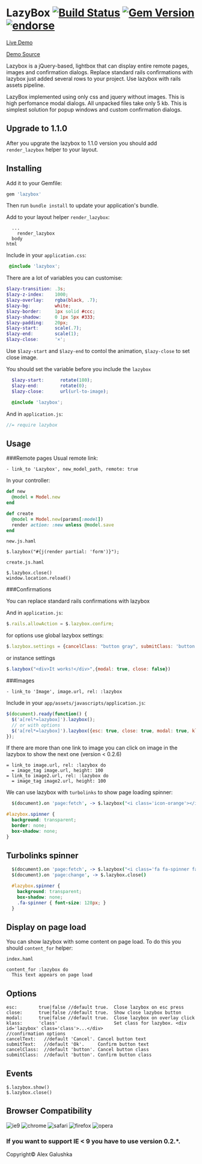 LazyBox [![Build Status](https://travis-ci.org/activebridge/lazybox.png?branch=master)](https://travis-ci.org/galulex/lazybox) [![Gem Version](https://badge.fury.io/rb/lazybox.png)](http://badge.fury.io/rb/webhostinghub-glyphs-rails) [![endorse](http://api.coderwall.com/galulex/endorsecount.png)](http://coderwall.com/galulex)
=

[Live Demo](http://lazybox.herokuapp.com/)

[Demo Source](https://github.com/galulex/lazybox_demo)

Lazybox is a jQuery-based, lightbox that can display entire remote pages, images and confirmation dialogs.
Replace standard rails confirmations with lazybox just added several rows to your project. Use lazybox with rails assets pipeline.

LazyBox implemented using only css and jquery without images.
This is high perfomance modal dialogs. All unpacked files take only 5 kb.
This is simplest solution for popup windows and custom confirmation dialogs.

Upgrade to 1.1.0
-

After you upgrate the lazybox to 1.1.0 version you should add `render_lazybox` helper to your layout.

Installing
----------

Add it to your Gemfile:

```ruby
gem 'lazybox'
```

Then run `bundle install` to update your application's bundle.

Add to your layout helper `render_lazybox`:

```slim
  ...
    render_lazybox
  body
html
```

Include in your `application.css`:

```scss
 @include 'lazybox';
```

 There are a lot of variables you can customise:

```scss
$lazy-transition: .3s;
$lazy-z-index:    1000;
$lazy-overlay:    rgba(black, .7);
$lazy-bg:         white;
$lazy-border:     1px solid #ccc;
$lazy-shadow:     0 1px 5px #333;
$lazy-padding:    20px;
$lazy-start:      scale(.7);
$lazy-end:        scale(1);
$lazy-close:      '×';
```

Use `$lazy-start` and `$lazy-end` to contol the animation, `$lazy-close` to set close image.

You should set the variable before you include the `lazybox`

```scss
  $lazy-start:      rotate(180);
  $lazy-end:        rotate(0);
  $lazy-close:      url(url-to-image);

  @include 'lazybox';
```

And in `application.js`:

```javascript
//= require lazybox
```

Usage
-----

###Remote pages
Usual remote link:

```haml
- link_to 'Lazybox', new_model_path, remote: true
```

In your controller:

```ruby
def new
  @model = Model.new
end

def create
  @model = Model.new(params[:model])
  render action: :new unless @model.save
end
```

`new.js.haml`

```haml
$.lazybox("#{j(render partial: 'form')}");
```

`create.js.haml`

```haml
$.lazybox.close()
window.location.reload()
```

###Confirmations

You can replace standard rails confirmations with lazybox

And in `application.js`:

```javascript
$.rails.allowAction = $.lazybox.confirm;
```

for options use global lazybox settings:

```javascript
$.lazybox.settings = {cancelClass: "button gray", submitClass: 'button gray', overlay: false}
```

or instance settings

```javascript
$.lazybox("<div>It works!</div>",{modal: true, close: false})
```

###Images

```haml
- link_to 'Image', image.url, rel: :lazybox
```
Include in your `app/assets/javascripts/application.js`:

```javascript
$(document).ready(function() {
  $('a[rel*=lazybox]').lazybox();
  // or with options
  $('a[rel*=lazybox]').lazybox({esc: true, close: true, modal: true, klass: 'class'});
});
```

If there are more than one link to image you can click on image in the lazybox to show the next one (version < 0.2.6)

```haml
= link_to image.url, rel: :lazybox do
  = image_tag image.url, height: 100
= link_to image2.url, rel: :lazybox do
  = image_tag image2.url, height: 100
```

We can use lazybox with `turbolinks` to show page loading spinner:

```coffeescript
  $(document).on 'page:fetch', -> $.lazybox("<i class='icon-orange'></i>", { klass: 'spinner', close: false, esc: false })
```

```css
#lazybox.spinner {
  background: transparent;
  border: none;
  box-shadow: none;
}
```

Turbolinks spinner
------------------

```coffee
  $(document).on 'page:fetch', -> $.lazybox("<i class='fa fa-spinner fa-spin'>", { klass: 'spinner', close: false, esc: false })
  $(document).on 'page:change', -> $.lazybox.close()
```

```scss
  #lazybox.spinner {
    background: transparent;
    box-shadow: none;
    .fa-spinner { font-size: 128px; }
  }
```

Display on page load
-

You can show lazybox with some content on page load. To do this you should `content_for` helper:

`index.haml`

```haml
content_for :lazybox do
  This text appears on page load
```


Options
-------

    esc:        true|false //default true.  Close lazybox on esc press
    close:      true|false //default true.  Show close lazybox button
    modal:      true|false //default true.  Close lazybox on overlay click
    klass:      'class'                     Set class for lazybox. <div id='lazybox' class='class'>...</div>
    //confirmation options
    cancelText:   //default 'Cancel'. Cancel button text
    submitText:   //default 'Ok'.     Confirm button text
    cancelClass:  //default 'button'. Cancel button class
    submitClass:  //default 'button'. Confirm button class

Events
------

    $.lazybox.show()
    $.lazybox.close()

Browser Compatibility
---------------------

![ie9](http://browserbadge.com/ie/9/75px)
![chrome](http://browserbadge.com/chrome/75px)
![safari](http://browserbadge.com/safari/5/75px)
![firefox](http://browserbadge.com/firefox/75px)
![opera](http://browserbadge.com/opera/75px)

### If you want to support IE < 9 you have to use version 0.2.*.

Copyright© Alex Galushka
